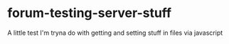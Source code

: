 # forum-testing-server-stuff
A little test I'm tryna do with getting and setting stuff in files via javascript
